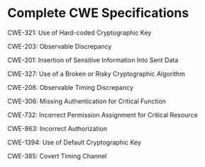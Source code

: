 

# Complete CWE Specifications

CWE-321: Use of Hard-coded Cryptographic Key

CWE-203: Observable Discrepancy

CWE-201: Insertion of Sensitive Information Into Sent Data

CWE-327: Use of a Broken or Risky Cryptographic Algorithm

CWE-208: Observable Timing Discrepancy

CWE-306: Missing Authentication for Critical Function

CWE-732: Incorrect Permission Assignment for Critical Resource

CWE-863: Incorrect Authorization

CWE-1394: Use of Default Cryptographic Key

CWE-385: Covert Timing Channel